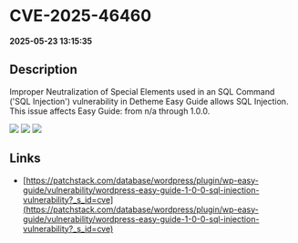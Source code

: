 # CVE-2025-46460

**2025-05-23 13:15:35**

## Description
Improper Neutralization of Special Elements used in an SQL Command ('SQL Injection') vulnerability in Detheme Easy Guide allows SQL Injection. This issue affects Easy Guide: from n/a through 1.0.0.

![](https://img.shields.io/static/v1?label=Score&message=9.3&color=red)
![](https://img.shields.io/static/v1?label=Severity&message=CRITICAL&color=red)
![](https://img.shields.io/static/v1?label=CWE&message=SQL&color=green)

## Links
- [https://patchstack.com/database/wordpress/plugin/wp-easy-guide/vulnerability/wordpress-easy-guide-1-0-0-sql-injection-vulnerability?_s_id=cve](https://patchstack.com/database/wordpress/plugin/wp-easy-guide/vulnerability/wordpress-easy-guide-1-0-0-sql-injection-vulnerability?_s_id=cve)
